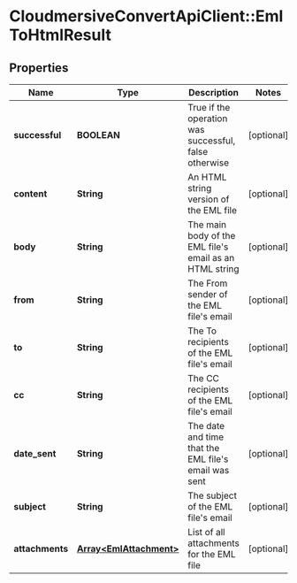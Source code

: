 # CloudmersiveConvertApiClient::EmlToHtmlResult

## Properties
Name | Type | Description | Notes
------------ | ------------- | ------------- | -------------
**successful** | **BOOLEAN** | True if the operation was successful, false otherwise | [optional] 
**content** | **String** | An HTML string version of the EML file | [optional] 
**body** | **String** | The main body of the EML file&#39;s email as an HTML string | [optional] 
**from** | **String** | The From sender of the EML file&#39;s email | [optional] 
**to** | **String** | The To recipients of the EML file&#39;s email | [optional] 
**cc** | **String** | The CC recipients of the EML file&#39;s email | [optional] 
**date_sent** | **String** | The date and time that the EML file&#39;s email was sent | [optional] 
**subject** | **String** | The subject of the EML file&#39;s email | [optional] 
**attachments** | [**Array&lt;EmlAttachment&gt;**](EmlAttachment.md) | List of all attachments for the EML file | [optional] 


